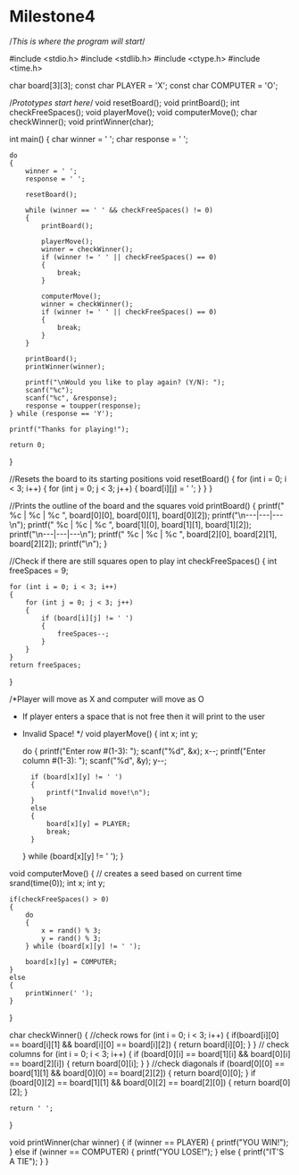 # Milestone4
/*This is where the program will start*/

#include <stdio.h>
#include <stdlib.h>
#include <ctype.h>
#include <time.h>

char board[3][3];
const char PLAYER = 'X';
const char COMPUTER = 'O';

/*Prototypes start here*/
void resetBoard();
void printBoard();
int checkFreeSpaces();
void playerMove();
void computerMove();
char checkWinner();
void printWinner(char);

int main()
{
	char winner = ' ';
	char response = ' ';

	do 
	{
		winner = ' ';
		response = ' ';

		resetBoard();

		while (winner == ' ' && checkFreeSpaces() != 0)
		{
			printBoard();

			playerMove();
			winner = checkWinner();
			if (winner != ' ' || checkFreeSpaces() == 0)
			{
				break;
			}

			computerMove();
			winner = checkWinner();
			if (winner != ' ' || checkFreeSpaces() == 0)
			{
				break;
			}
		}

		printBoard();
		printWinner(winner);

		printf("\nWould you like to play again? (Y/N): ");
		scanf("%c");
		scanf("%c", &response);
		response = toupper(response);
	} while (response == 'Y');

	printf("Thanks for playing!");

	return 0;
}

//Resets the board to its starting positions
void resetBoard()
{
	for (int i = 0; i < 3; i++)
	{
		for (int j = 0; j < 3; j++)
		{
			board[i][j] = ' ';
		}
	}
}

//Prints the outline of the board and the squares
void printBoard()
{
	printf(" %c | %c | %c ", board[0][0], board[0][1], board[0][2]);
	printf("\n---|---|---\n");
	printf(" %c | %c | %c ", board[1][0], board[1][1], board[1][2]);
	printf("\n---|---|---\n");
	printf(" %c | %c | %c ", board[2][0], board[2][1], board[2][2]);
	printf("\n");
}

//Check if there are still squares open to play
int checkFreeSpaces()
{
	int freeSpaces = 9;

	for (int i = 0; i < 3; i++)
	{
		for (int j = 0; j < 3; j++)
		{
			if (board[i][j] != ' ')
			{
				freeSpaces--;
			}
		}
	}
	return freeSpaces;
}

/*Player will move as X and computer will move as O
* If player enters a space that is not free then it will print to the user 
* Invalid Space!
*/
void playerMove()
{
	int x;
	int y;

	do
	{
		printf("Enter row #(1-3): ");
		scanf("%d", &x);
		x--;
		printf("Enter column #(1-3): ");
		scanf("%d", &y);
		y--;

		if (board[x][y] != ' ')
		{
			printf("Invalid move!\n");
		}
		else
		{
			board[x][y] = PLAYER;
			break;
		}
	} while (board[x][y] != ' ');
}

void computerMove()
{
	// creates a seed based on current time
	srand(time(0));
	int x;
	int y;

	if(checkFreeSpaces() > 0)
	{
		do
		{
			x = rand() % 3;
			y = rand() % 3;
		} while (board[x][y] != ' ');
		
		board[x][y] = COMPUTER;
	}
	else
	{
		printWinner(' ');
	}
}


char checkWinner()
{
	//check rows
	for (int i = 0; i < 3; i++)
	{
		if(board[i][0] == board[i][1] && board[i][0] == board[i][2])
		{
			return board[i][0];
		}
	}
	// check columns 
	for (int i = 0; i < 3; i++)
	{
		if (board[0][i] == board[1][i] && board[0][i] == board[2][i])
		{
			return board[0][i];
		}
	}
	//check diagonals
	if (board[0][0] == board[1][1] && board[0][0] == board[2][2])
	{
		return board[0][0];
	}
	if (board[0][2] == board[1][1] && board[0][2] == board[2][0])
	{
		return board[0][2];
	}

	return ' ';
}
 

void printWinner(char winner)
{
	if (winner == PLAYER)
	{
		printf("YOU WIN!");
	}
	else if (winner == COMPUTER)
	{
		printf("YOU LOSE!");
	}
	else {
		printf("IT'S A TIE");
	}
}
